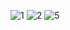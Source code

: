 ![1](https://github.com/user-attachments/assets/10f5df66-6a3d-44f8-a490-4fb106aeed32)
![2](https://github.com/user-attachments/assets/6be00b27-39ff-45b0-b041-6a52d2a53762)
![5](https://github.com/user-attachments/assets/ba974a5a-6715-4194-be93-91eae9f03ef7)
